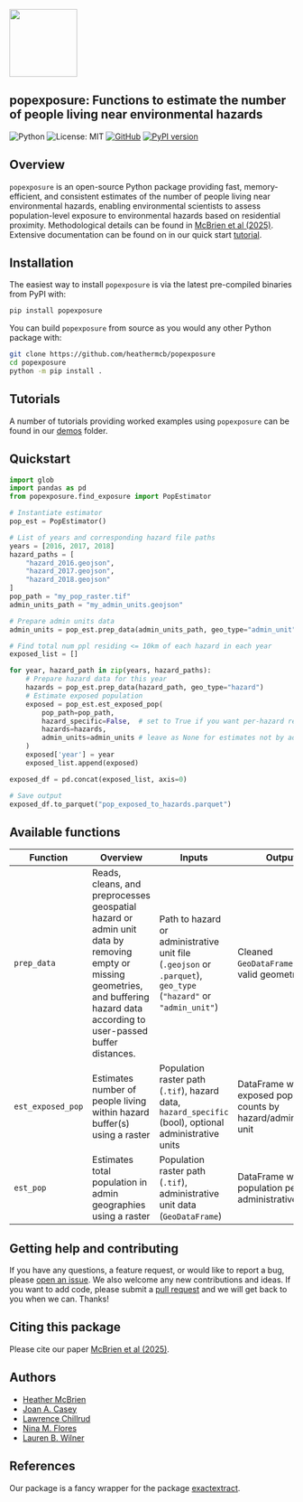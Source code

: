<p align="left">
  <img src="writing/figs/modified-logo.png" alt="" width="120"/>
</p>

## popexposure: Functions to estimate the number of people living near environmental hazards

![Python](https://img.shields.io/badge/python-3.11-blue.svg)
![License: MIT](https://img.shields.io/badge/License-MIT-yellow.svg)
[![GitHub](https://img.shields.io/badge/GitHub-Repo-black?logo=github)](https://github.com/heathermcb/popexposure)
[![PyPI version](https://badge.fury.io/py/popexposure.svg)](https://badge.fury.io/py/popexposure)

## Overview

`popexposure` is an open-source Python package providing fast, memory-efficient, and consistent estimates of the number of people living near environmental hazards, enabling environmental scientists to assess population-level exposure to environmental hazards based on residential proximity. Methodological details can be found in [McBrien et al (2025)](). Extensive documentation can be found on in our quick start [tutorial](https://github.com/heathermcb/popexposure/blob/main/demo/).

## Installation

The easiest way to install `popexposure` is via the latest pre-compiled binaries from PyPI with:

```bash
pip install popexposure
```

You can build `popexposure` from source as you would any other Python package with:

```bash
git clone https://github.com/heathermcb/popexposure
cd popexposure
python -m pip install .
```

## Tutorials

A number of tutorials providing worked examples using `popexposure` can be found in our [demos](https://github.com/heathermcb/Pop_Exp/tree/main/demo/demo) folder.

## Quickstart

```python
import glob
import pandas as pd
from popexposure.find_exposure import PopEstimator

# Instantiate estimator
pop_est = PopEstimator()

# List of years and corresponding hazard file paths
years = [2016, 2017, 2018]
hazard_paths = [
    "hazard_2016.geojson",
    "hazard_2017.geojson",
    "hazard_2018.geojson"
]
pop_path = "my_pop_raster.tif"
admin_units_path = "my_admin_units.geojson"

# Prepare admin units data
admin_units = pop_est.prep_data(admin_units_path, geo_type="admin_unit")

# Find total num ppl residing <= 10km of each hazard in each year
exposed_list = []

for year, hazard_path in zip(years, hazard_paths):
    # Prepare hazard data for this year
    hazards = pop_est.prep_data(hazard_path, geo_type="hazard")
    # Estimate exposed population
    exposed = pop_est.est_exposed_pop(
        pop_path=pop_path,
        hazard_specific=False,  # set to True if you want per-hazard results
        hazards=hazards,
        admin_units=admin_units # leave as None for estimates not by admin unit
    )
    exposed['year'] = year
    exposed_list.append(exposed)

exposed_df = pd.concat(exposed_list, axis=0)

# Save output
exposed_df.to_parquet("pop_exposed_to_hazards.parquet")
```

## Available functions

| Function      | Overview                                                                 | Inputs                                                                                                      | Outputs                                                         |
| ------------- | ------------------------------------------------------------------------ | ----------------------------------------------------------------------------------------------------------- | --------------------------------------------------------------- |
| `prep_data`   | Reads, cleans, and preprocesses geospatial hazard or admin unit data by removing empty or missing geometries, and buffering hazard data according to user-passed buffer distances.    | Path to hazard or administrative unit file (`.geojson` or `.parquet`), `geo_type` (`"hazard"` or `"admin_unit"`) | Cleaned `GeoDataFrame` with valid geometries                    |
| `est_exposed_pop` | Estimates number of people living within hazard buffer(s) using a raster | Population raster path (`.tif`), hazard data, `hazard_specific` (bool), optional administrative units              | DataFrame with exposed population counts by hazard/administrative unit |
| `est_pop`         | Estimates total population in admin geographies using a raster           | Population raster path (`.tif`), administrative unit data (`GeoDataFrame`)                                         | DataFrame with total population per administrative unit                |

## Getting help and contributing

If you have any questions, a feature request, or would like to report a bug, please [open an issue](https://github.com/heathermcb/Pop_Exp/issues). We also welcome any new contributions and ideas. If you want to add code, please submit a [pull request](https://github.com/heathermcb/Pop_Exp/pulls) and we will get back to you when we can. Thanks!

## Citing this package

Please cite our paper [McBrien et al (2025)]().

## Authors

- [Heather McBrien](https://scholar.google.com/citations?user=0Hz3a1AAAAAJ&hl=en&oi=ao)
- [Joan A. Casey](https://scholar.google.com/citations?user=LjrwHBMAAAAJ&hl=en)
- [Lawrence Chillrud](https://scholar.google.com/citations?hl=en&user=HrSjGh0AAAAJ)
- [Nina M. Flores](https://scholar.google.com/citations?user=fkttN9UAAAAJ&hl=en&oi=ao)
- [Lauren B. Wilner](https://scholar.google.com/citations?user=rLX9LVYAAAAJ&hl=en&oi=ao)

## References

Our package is a fancy wrapper for the package [exactextract](https://pypi.org/project/exactextract/).
